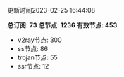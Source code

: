 更新时间2023-02-25 16:44:08

**总订阅: 73**
**总节点: 1236**
**有效节点: 453**
- v2ray节点: 300
- ss节点: 86
- trojan节点: 55
- ssr节点: 12
